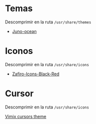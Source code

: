 # Temas

Descomprimir en la ruta `/usr/share/themes`

* [Juno-ocean](https://www.xfce-look.org/p/1280977/)

# Iconos

Descomprimir en la ruta `/usr/share/icons`

* [Zafiro-Icons-Black-Red](https://www.xfce-look.org/s/XFCE/p/1209330)

# Cursor

Descomprimir en la ruta `/usr/share/icons`

[Vimix cursors theme](https://www.xfce-look.org/p/1358330/)
